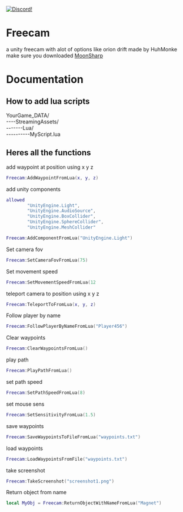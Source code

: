<a href="https://discord.gg/8tuuGjuEE9"><img src="https://img.shields.io/badge/discord-brightgreen.svg?style=for-the-badge&logo=discord&colorA=23272a&colorB=7289da" alt="Discord!"></a>
# Freecam
a unity freecam with alot of options like orion drift made by HuhMonke
make sure you downloaded [MoonSharp](https://github.com/moonsharp-devs/moonsharp)

# Documentation

## How to add lua scripts

YourGame_DATA/                          
----StreamingAssets/                      
-------Lua/                  
----------MyScript.lua


## Heres all the functions

add waypoint at position using x y z
```lua
Freecam:AddWaypointFromLua(x, y, z)
```

add unity components
```lua
allowed
        "UnityEngine.Light",
        "UnityEngine.AudioSource",
        "UnityEngine.BoxCollider",
        "UnityEngine.SphereCollider",
        "UnityEngine.MeshCollider"

Freecam:AddComponentFromLua("UnityEngine.Light")
```
Set camera fov
```lua
Freecam:SetCameraFovFromLua(75)
```
Set movement speed
```lua
Freecam:SetMovementSpeedFromLua(12
```
teleport camera to position using x y z
```lua
Freecam:TeleportToFromLua(x, y, z)
```
Follow player by name
```lua
Freecam:FollowPlayerByNameFromLua("Player456")
```
Clear waypoints
```lua
Freecam:ClearWaypointsFromLua()
```
play path
```lua
Freecam:PlayPathFromLua()
```
set path speed
```lua
Freecam:SetPathSpeedFromLua(8)
```
set mouse sens
```lua
Freecam:SetSensitivityFromLua(1.5)
```
save waypoints
```lua
Freecam:SaveWaypointsToFileFromLua("waypoints.txt")
```
load waypoints
```lua
Freecam:LoadWaypointsFromFile("waypoints.txt")
```
take screenshot
```lua
Freecam:TakeScreenshot("screenshot1.png")
```
Return object from name
```lua
local MyObj = Freecam:ReturnObjectWithNameFromLua("Magnet")
```

